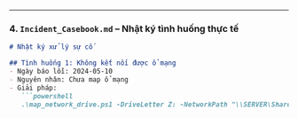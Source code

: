 
---

### 4. `Incident_Casebook.md` – Nhật ký tình huống thực tế

```md
# Nhật ký xử lý sự cố

## Tình huống 1: Không kết nối được ổ mạng
- Ngày báo lỗi: 2024-05-10
- Nguyên nhân: Chưa map ổ mạng
- Giải pháp:
   ```powershell
   .\map_network_drive.ps1 -DriveLetter Z: -NetworkPath "\\SERVER\Shared"
